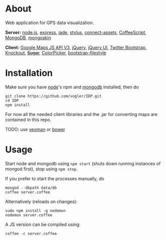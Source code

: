 # About
Web application for GPS data visualization.

__Server:__
[node.js](http://nodejs.org/),
[express](http://expressjs.com/),
[jade](http://jade-lang.com/),
[stylus](http://learnboost.github.com/stylus/),
[connect-assets](https://github.com/TrevorBurnham/connect-assets),
[CoffeeScript](http://coffeescript.org/),
[MongoDB](http://www.mongodb.org/),
[mongoskin](https://github.com/kissjs/node-mongoskin)

__Client:__
[Google Maps JS API V3](https://developers.google.com/maps/documentation/javascript/?hl=de),
[jQuery](http://jquery.com/),
[jQuery UI](http://jqueryui.com/),
[Twitter Bootstrap](http://twitter.github.com/bootstrap/),
[Knockout](http://knockoutjs.com),
~~[Sugar](http://sugarjs.com/)~~,
[ColorPicker](http://www.abeautifulsite.net/blog/2011/02/jquery-minicolors-a-color-selector-for-input-controls/),
[bootstrap-filestyle](http://markusslima.github.com/bootstrap-filestyle/)


# Installation
Make sure you have [node](http://nodejs.org/)'s npm and [mongodb](http://www.mongodb.org/) installed, then do

    git clone https://github.com/vogler/IDP.git
    cd IDP
    npm install

For now all the needed client libraries and the .jar for converting maps are contained in this repo.

TODO: use [yeoman](http://yeoman.io/) or [bower](http://twitter.github.com/bower/)


# Usage
Start node and mongodb using `npm start` (shuts down running instances of mongod first), stop using `npm stop`.

If you prefer to start the processes manually, do

    mongod --dbpath data/db
    coffee server.coffee

Alternatively (reloads on changes):

    sudo npm install -g nodemon
    nodemon server.coffee

A JS version can be compiled using:

    coffee -c server.coffee
